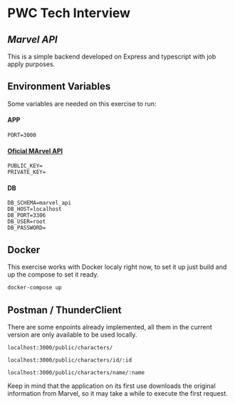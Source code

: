 # PWC Tech Interview
## _Marvel API_

This is a simple backend developed on Express and typescript with job apply purposes.

## Environment Variables

Some variables are needed on this exercise to run:


#### APP
```
PORT=3000
```
#### [Oficial MArvel API](https://developer.marvel.com/documentation/getting_started)
```
PUBLIC_KEY=
PRIVATE_KEY=
```
#### DB
```
DB_SCHEMA=marvel_api
DB_HOST=localhost
DB_PORT=3306
DB_USER=root
DB_PASSWORD=

```

## Docker

This exercise works with Docker localy right now, to set it up just build and up the compose to set it ready.

```sh
docker-compose up
```

## Postman / ThunderClient

There are some enpoints already implemented, all them in the current version are only available to be used locally.

```https
localhost:3000/public/characters/
```

```https
localhost:3000/public/characters/id/:id
```

```https
localhost:3000/public/characters/name/:name
```

Keep in mind that the application on its first use downloads the original information from Marvel, so it may take a while to execute the first request.

